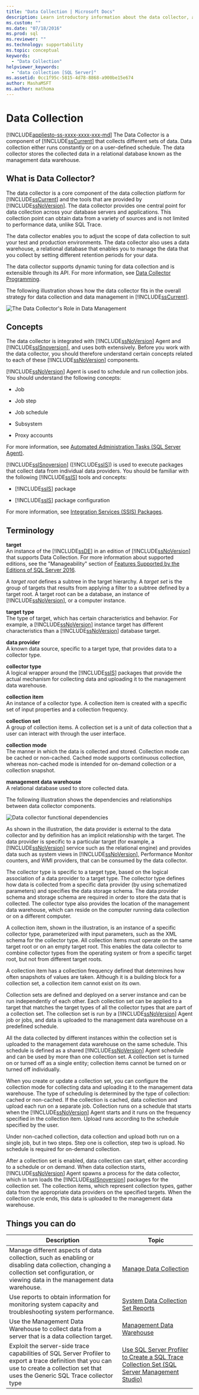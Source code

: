```yaml
---
title: "Data Collection | Microsoft Docs"
description: Learn introductory information about the data collector, a component of SQL Server 2019 that collects different sets of data.
ms.custom: ""
ms.date: "07/18/2016"
ms.prod: sql
ms.reviewer: ""
ms.technology: supportability
ms.topic: conceptual
keywords: 
  - "Data Collection"
helpviewer_keywords: 
  - "data collection [SQL Server]"
ms.assetid: 0cc1f95c-5815-4d78-8868-a900be15e674
author: MashaMSFT
ms.author: mathoma
---
```

# Data Collection
[!INCLUDE[appliesto-ss-xxxx-xxxx-xxx-md](../../includes/appliesto-ss-xxxx-xxxx-xxx-md.md)]
  The Data Collector is a component of [!INCLUDE[ssCurrent](../../includes/sscurrent-md.md)] that collects different sets of data. Data collection either runs constantly or on a user-defined schedule. The data collector stores the collected data in a relational database known as the management data warehouse.  
  
## What is Data Collector? 
 The data collector is a core component of the data collection platform for [!INCLUDE[ssCurrent](../../includes/sscurrent-md.md)] and the tools that are provided by [!INCLUDE[ssNoVersion](../../includes/ssnoversion-md.md)]. The data collector provides one central point for data collection across your database servers and applications. This collection point can obtain data from a variety of sources and is not limited to performance data, unlike SQL Trace.  
  
 The data collector enables you to adjust the scope of data collection to suit your test and production environments. The data collector also uses a data warehouse, a relational database that enables you to manage the data that you collect by setting different retention periods for your data.  
  
 The data collector supports dynamic tuning for data collection and is extensible through its API. For more information, see [Data Collector Programming](https://msdn.microsoft.com/library/53b4752b-055d-4716-b2bc-75b4cce84101).  
  
 The following illustration shows how the data collector fits in the overall strategy for data collection and data management in [!INCLUDE[ssCurrent](../../includes/sscurrent-md.md)].  
  
 ![The Data Collector's Role in Data Management](../../relational-databases/data-collection/media/datacollectorroleindatastrategy.gif "The Data Collector's Role in Data Management")  
  
## Concepts  
 The data collector is integrated with [!INCLUDE[ssNoVersion](../../includes/ssnoversion-md.md)] Agent and [!INCLUDE[ssISnoversion](../../includes/ssisnoversion-md.md)], and uses both extensively. Before you work with the data collector, you should therefore understand certain concepts related to each of these [!INCLUDE[ssNoVersion](../../includes/ssnoversion-md.md)] components.  
  
 [!INCLUDE[ssNoVersion](../../includes/ssnoversion-md.md)] Agent is used to schedule and run collection jobs. You should understand the following concepts:  
  
-   Job  
  
-   Job step  
  
-   Job schedule  
  
-   Subsystem  
  
-   Proxy accounts  
  
 For more information, see [Automated Administration Tasks &#40;SQL Server Agent&#41;](https://msdn.microsoft.com/library/541ee5ac-2c9f-4b74-b4f0-13b7bd5920b0).  
  
 [!INCLUDE[ssISnoversion](../../includes/ssisnoversion-md.md)] ([!INCLUDE[ssIS](../../includes/ssis-md.md)]) is used to execute packages that collect data from individual data providers. You should be familiar with the following [!INCLUDE[ssIS](../../includes/ssis-md.md)] tools and concepts:  
  
-   [!INCLUDE[ssIS](../../includes/ssis-md.md)] package  
  
-   [!INCLUDE[ssIS](../../includes/ssis-md.md)] package configuration  
  
 For more information, see [Integration Services &#40;SSIS&#41; Packages](../../integration-services/integration-services-ssis-packages.md).  
  
## Terminology  
 **target**  
 An instance of the [!INCLUDE[ssDE](../../includes/ssde-md.md)] in an edition of [!INCLUDE[ssNoVersion](../../includes/ssnoversion-md.md)] that supports Data Collection. For more information about supported editions, see the "Manageability" section of [Features Supported by the Editions of SQL Server 2016](~/sql-server/editions-and-supported-features-for-sql-server-2016.md).  
  
 A *target root* defines a subtree in the target hierarchy. A *target set* is the group of targets that results from applying a filter to a subtree defined by a target root. A target root can be a database, an instance of [!INCLUDE[ssNoVersion](../../includes/ssnoversion-md.md)], or a computer instance.  
  
**target type**  
 The type of target, which has certain characteristics and behavior. For example, a [!INCLUDE[ssNoVersion](../../includes/ssnoversion-md.md)] instance target has different characteristics than a [!INCLUDE[ssNoVersion](../../includes/ssnoversion-md.md)] database target.  
  
 **data provider**  
 A known data source, specific to a target type, that provides data to a collector type.  
  
**collector type**  
 A logical wrapper around the [!INCLUDE[ssIS](../../includes/ssis-md.md)] packages that provide the actual mechanism for collecting data and uploading it to the management data warehouse.  
  
 **collection item**  
 An instance of a collector type. A collection item is created with a specific set of input properties and a collection frequency.  
  
 **collection set**  
 A group of collection items. A collection set is a unit of data collection that a user can interact with through the user interface.  
  
 **collection mode**  
 The manner in which the data is collected and stored. Collection mode can be cached or non-cached. Cached mode supports continuous collection, whereas non-cached mode is intended for on-demand collection or a collection snapshot.  
  
 **management data warehouse**  
 A relational database used to store collected data.  
  
 The following illustration shows the dependencies and relationships between data collector components.  
  
 ![Data collector functional dependencies](../../relational-databases/data-collection/media/dc-functional-dependencies.gif "Data collector functional dependencies")  
  
 As shown in the illustration, the data provider is external to the data collector and by definition has an implicit relationship with the target. The data provider is specific to a particular target (for example, a [!INCLUDE[ssNoVersion](../../includes/ssnoversion-md.md)] service such as the relational engine) and provides data such as system views in [!INCLUDE[ssNoVersion](../../includes/ssnoversion-md.md)], Performance Monitor counters, and WMI providers, that can be consumed by the data collector.  
  
 The collector type is specific to a target type, based on the logical association of a data provider to a target type. The collector type defines how data is collected from a specific data provider (by using schematized parameters) and specifies the data storage schema. The data provider schema and storage schema are required in order to store the data that is collected. The collector type also provides the location of the management data warehouse, which can reside on the computer running data collection or on a different computer.  
  
 A collection item, shown in the illustration, is an instance of a specific collector type, parameterized with input parameters, such as the XML schema for the collector type. All collection items must operate on the same target root or on an empty target root. This enables the data collector to combine collector types from the operating system or from a specific target root, but not from different target roots.  
  
 A collection item has a collection frequency defined that determines how often snapshots of values are taken. Although it is a building block for a collection set, a collection item cannot exist on its own.  
  
 Collection sets are defined and deployed on a server instance and can be run independently of each other. Each collection set can be applied to a target that matches the target types of all the collector types that are part of a collection set. The collection set is run by a [!INCLUDE[ssNoVersion](../../includes/ssnoversion-md.md)] Agent job or jobs, and data is uploaded to the management data warehouse on a predefined schedule.  
  
 All the data collected by different instances within the collection set is uploaded to the management data warehouse on the same schedule. This schedule is defined as a shared [!INCLUDE[ssNoVersion](../../includes/ssnoversion-md.md)] Agent schedule and can be used by more than one collection set. A collection set is turned on or turned off as a single entity; collection items cannot be turned on or turned off individually.  
  
 When you create or update a collection set, you can configure the collection mode for collecting data and uploading it to the management data warehouse. The type of scheduling is determined by the type of collection: cached or non-cached. If the collection is cached, data collection and upload each run on a separate job. Collection runs on a schedule that starts when the [!INCLUDE[ssNoVersion](../../includes/ssnoversion-md.md)] Agent starts and it runs on the frequency specified in the collection item. Upload runs according to the schedule specified by the user.  
  
 Under non-cached collection, data collection and upload both run on a single job, but in two steps. Step one is collection, step two is upload. No schedule is required for on-demand collection.  
  
 After a collection set is enabled, data collection can start, either according to a schedule or on demand. When data collection starts, [!INCLUDE[ssNoVersion](../../includes/ssnoversion-md.md)] Agent spawns a process for the data collector, which in turn loads the [!INCLUDE[ssISnoversion](../../includes/ssisnoversion-md.md)] packages for the collection set. The collection items, which represent collection types, gather data from the appropriate data providers on the specified targets. When the collection cycle ends, this data is uploaded to the management data warehouse.  
  
## Things you can do  
  
|Description|Topic|  
|----------------------|-----------|  
|Manage different aspects of data collection, such as enabling or disabling data collection, changing a collection set configuration, or viewing data in the management data warehouse.|[Manage Data Collection](../../relational-databases/data-collection/manage-data-collection.md)|  
|Use reports to obtain information for monitoring system capacity and troubleshooting system performance.|[System Data Collection Set Reports](../../relational-databases/data-collection/system-data-collection-set-reports.md)|  
|Use the Management Data Warehouse to collect data from a server that is a data collection target.|[Management Data Warehouse](../../relational-databases/data-collection/management-data-warehouse.md)| 
|Exploit the server-side trace capabilities of SQL Server Profiler to export a trace definition that you can use to create a collection set that uses the Generic SQL Trace collector type| [Use SQL Server Profiler to Create a SQL Trace Collection Set (SQL Server Management Studio)](use-sql-server-profiler-to-create-a-sql-trace-collection-set.md)
  
  

